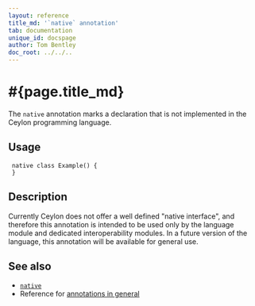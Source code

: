 ```yaml
---
layout: reference
title_md: '`native` annotation'
tab: documentation
unique_id: docspage
author: Tom Bentley
doc_root: ../../..
---
```


# #{page.title_md}

The `native` annotation marks a declaration that is not implemented 
in the Ceylon programming language.

## Usage

<!-- try: -->
     native class Example() {
     }

## Description

Currently Ceylon does not offer a well defined "native interface", 
and therefore this annotation is intended to be used only by the 
language module and dedicated interoperability modules. In a future
version of the language, this annotation will be available for
general use.

## See also

* [`native`](#{site.urls.apidoc_current}/index.html#native)
* Reference for [annotations in general](../../structure/annotation/)

